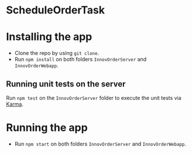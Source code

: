# ScheduleOrderTask

# Installing the app

* Clone the repo by using ```git clone```.
* Run ```npm install``` on both folders `InnovOrderServer` and `InnovOrderWebapp`.

## Running unit tests on the server

Run `npm test` on the `InnovOrderServer` folder to execute the unit tests via [Karma](https://karma-runner.github.io).

# Running the app

* Run ```npm start``` on both folders `InnovOrderServer` and `InnovOrderWebapp`.